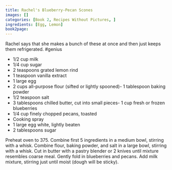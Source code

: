 ```yaml
---
title: Rachel's Blueberry-Pecan Scones
images: []
categories: [Book 2, Recipes Without Pictures, ]
ingredients: [Egg, Lemon]
book2page: 
---
```


Rachel says that she makes a bunch of these at once and then just keeps them refrigerated. #genius 

- 1/2 cup milk
- 1/4 cup sugar
- 2 teaspoons grated lemon rind
- 1 teaspoon vanilla extract
- 1 large egg
- 2 cups all-purpose flour (sifted or lightly spooned)- 1 tablespoon baking powder
- 1/2 teaspoon salt
- 3 tablespoons chilled butter, cut into small pieces- 1 cup fresh or frozen blueberries
- 1/4 cup finely chopped pecans, toasted
- Cooking spray
- 1 large egg white, lightly beaten
- 2 tablespoons sugar

Preheat oven to 375. Combine first 5 ingredients in a medium bowl, stirring with a whisk. Combine flour, baking powder, and salt in a large bowl, stirring with a whisk. Cut in butter with a pastry blender or 2 knives until mixture resembles coarse meal. Gently fold in blueberries and pecans. Add milk mixture, stirring just until moist (dough will be sticky).